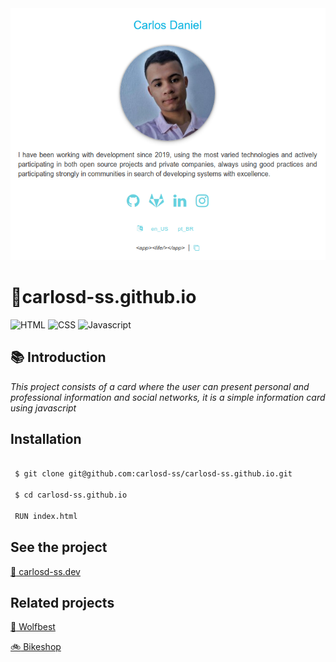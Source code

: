 <img src="https://github.com/carlosd-ss/carlosd-ss.github.io/blob/master/.github/a.png" widht="200">


# :briefcase:carlosd-ss.github.io

![HTML](https://img.shields.io/badge/HTML-%23444444?style=for-the-badge&logo=HTML5)
![CSS](https://img.shields.io/badge/CSS-%23444444?style=for-the-badge&logo=CSS3&logoColor=blue)
![Javascript](https://img.shields.io/badge/JAVASCRIPT-%23444444?style=for-the-badge&logo=JavaScript)




## :books: Introduction

*This project consists of a card where the user can present personal and professional information and social networks, it is a simple information card using javascript*


## Installation


```zsh

 $ git clone git@github.com:carlosd-ss/carlosd-ss.github.io.git

 $ cd carlosd-ss.github.io
 
 RUN index.html
```

## See the project

[:briefcase: carlosd-ss.dev](https://carlosd-ss.github.io/?l=en_US)

## Related projects

[:wolf: Wolfbest](https://github.com/carlosd-ss/wolfbest)

[:bike: Bikeshop](https://carlosd-ss.github.io/bikeshop/)
